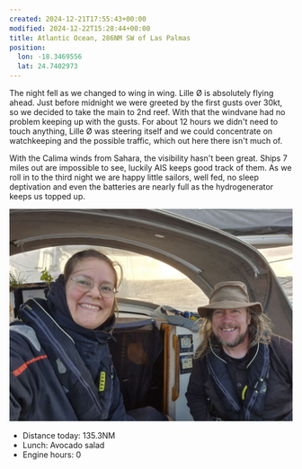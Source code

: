 ```yaml
---
created: 2024-12-21T17:55:43+00:00
modified: 2024-12-22T15:28:44+00:00
title: Atlantic Ocean, 286NM SW of Las Palmas
position:
  lon: -18.3469556
  lat: 24.7402973
---
```


The night fell as we changed to wing in wing. Lille Ø is absolutely flying ahead. Just before midnight we were greeted by the first gusts over 30kt, so we decided to take the main to 2nd reef. With that the windvane had no problem keeping up with the gusts. For about 12 hours we didn't need to touch anything, Lille Ø was steering itself and we could concentrate on watchkeeping and the possible traffic, which out here there isn't much of.

With the Calima winds from Sahara, the visibility hasn't been great. Ships 7 miles out are impossible to see, luckily AIS keeps good track of them. As we roll in to the third night we are happy little sailors, well fed, no sleep deptivation and even the batteries are nearly full as the hydrogenerator keeps us topped up. 

![Image](../2024/c71e56cbafb6c7633f76b4d83637a060.jpg) 

* Distance today: 135.3NM
* Lunch: Avocado salad
* Engine hours: 0
